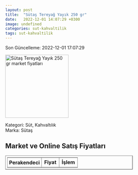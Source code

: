```yaml
---
layout: post
title:  "Sütaş Tereyağ Yayık 250 gr"
date:   2022-12-01 14:07:29 +0300
image: undefined
categories: sut-kahvaltilik
tags: sut-kahvaltilik
---
```


Son Güncelleme: 2022-12-01 17:07:29

<img src="undefined" width="200" alt="Sütaş Tereyağ Yayık 250 gr market fiyatları" />

Kategori: Süt, Kahvaltılık
<br />
Marka: Sütaş

<h2>Market ve Online Satış Fiyatları</h2>

<table border="1" style="padding: 5px;width:80%;">
  <tr>
    <td style="padding: 5px;"><strong>Perakendeci</strong></td>
    <td><strong>Fiyat</strong></td>
    <td><strong>İşlem</strong></td>
  </tr>
  
</table>
